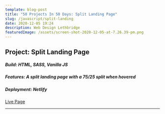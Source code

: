 ```yaml
---
template: blog-post
title: "50 Projects In 50 Days: Split Landing Page"
slug: /javascript/split-landing
date: 2020-12-05 19:24
description: Web Design Lethbridge
featuredImage: /assets/screen-shot-2020-12-05-at-7.26.39-pm.png
---
```

## Project: Split Landing Page

##### Build: HTML, SASS, Vanilla JS

##### Features: A split landing page with a 75/25 split when hovered

##### Deployment: Netlify

[Live Page](https://50-projects-in-50-days.netlify.app/split-landing/)

- - -